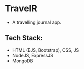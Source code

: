 # TravelR

-   A travelling journal app.

## Tech Stack:

-   HTML (EJS, Bootstrap), CSS, JS
-   NodeJS, ExpressJS
-   MongoDB
